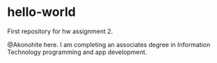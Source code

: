 # hello-world
First repository for hw assignment 2.


@Akonohite here.  I am completing an associates degree in Information Technology programming and app development. 
